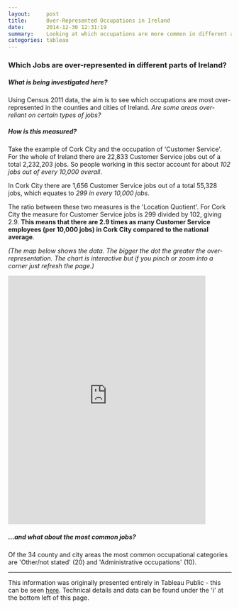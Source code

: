 ```yaml
---
layout:     post
title:      Over-Represented Occupations in Ireland
date:       2014-12-30 12:31:19
summary:    Looking at which occupations are more common in different areas of Ireland.
categories: tableau
---
```


### Which Jobs are over-represented in different parts of Ireland?

##### What is being investigated here?

Using Census 2011 data, the aim is to see which occupations are most over-represented in the counties and cities of Ireland. _Are some areas over-reliant on certain types of jobs?_

##### How is this measured?

Take the example of Cork City and the occupation of 'Customer Service'. For the whole of Ireland there are 22,833 Customer Service jobs out of a total 2,232,203 jobs. So people working in this sector account for about _102 jobs out of every 10,000 overall_.

In Cork City there are 1,656 Customer Service jobs out of a total 55,328 jobs, which equates to _299 in every 10,000 jobs_.

The ratio between these two measures is the 'Location Quotient'. For Cork City the measure for Customer Service jobs is 299 divided by 102, giving 2.9. __This means that there are 2.9 times as many Customer Service employees (per 10,000 jobs) in Cork City compared to the national average__.

_(The map below shows the data. The bigger the dot the greater the over-representation. The chart is interactive but if you pinch or zoom into a corner just refresh the page.)_

<iframe
  style="border: 0px;"
  src="https://public.tableausoftware.com/views/OverRepresentedOccupationsinIreland_Blog/Dashboard2?%3AshowVizHome=no#3"
  scrolling="no"
  width="445px" height="560px">
</iframe>

##### ...and what about the most common jobs?

Of the 34 county and city areas the most common occupational categories are 'Other/not stated' (20) and 'Administrative occupations' (10).

---

This information was originally presented entirely in Tableau Public - this can be seen [here](http://public.tableausoftware.com/shared/NZYBYF4QT?:display_count=no). Technical details and data can be found under the 'i' at the bottom left of this page.